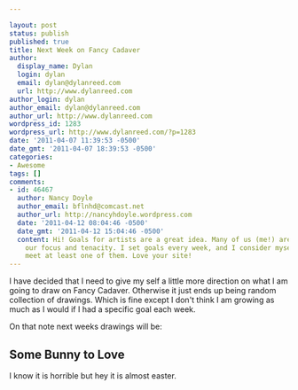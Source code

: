 ```yaml
---

layout: post
status: publish
published: true
title: Next Week on Fancy Cadaver
author:
  display_name: Dylan
  login: dylan
  email: dylan@dylanreed.com
  url: http://www.dylanreed.com
author_login: dylan
author_email: dylan@dylanreed.com
author_url: http://www.dylanreed.com
wordpress_id: 1283
wordpress_url: http://www.dylanreed.com/?p=1283
date: '2011-04-07 11:39:53 -0500'
date_gmt: '2011-04-07 18:39:53 -0500'
categories:
- Awesome
tags: []
comments:
- id: 46467
  author: Nancy Doyle
  author_email: bflnhd@comcast.net
  author_url: http://nancyhdoyle.wordpress.com
  date: '2011-04-12 08:04:46 -0500'
  date_gmt: '2011-04-12 15:04:46 -0500'
  content: Hi! Goals for artists are a great idea. Many of us (me!) aren't known for
    our focus and tenacity. I set goals every week, and I consider myself lucky to
    meet at least one of them. Love your site!
---
```


I have decided that I need to give my self a little more direction on what I am going to draw on Fancy Cadaver. Otherwise it just ends up being random collection of drawings. Which is fine except I don't think I am growing as much as I would if I had a specific goal each week.

On that note next weeks drawings will be:

## Some Bunny to Love

  
I know it is horrible but hey it is almost easter.
